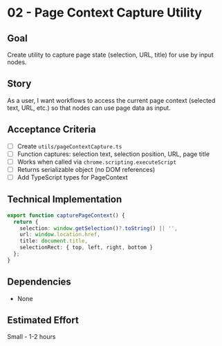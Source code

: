 # 02 - Page Context Capture Utility

## Goal
Create utility to capture page state (selection, URL, title) for use by input nodes.

## Story
As a user, I want workflows to access the current page context (selected text, URL, etc.) so that nodes can use page data as input.

## Acceptance Criteria
- [ ] Create `utils/pageContextCapture.ts`
- [ ] Function captures: selection text, selection position, URL, page title
- [ ] Works when called via `chrome.scripting.executeScript`
- [ ] Returns serializable object (no DOM references)
- [ ] Add TypeScript types for PageContext

## Technical Implementation
```typescript
export function capturePageContext() {
  return {
    selection: window.getSelection()?.toString() || '',
    url: window.location.href,
    title: document.title,
    selectionRect: { top, left, right, bottom }
  };
}
```

## Dependencies
- None

## Estimated Effort
Small - 1-2 hours

